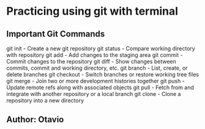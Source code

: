 # Practicing using git with terminal

## Important Git Commands

git init - Create a new git repository
git status - Compare working directory with repository
git add - Add changes to the staging area
git commit - Commit changes to the repository
git diff - Show changes between commits, commit and working directory, etc.
git branch - List, create, or delete branches
git checkout - Switch branches or restore working tree files
git merge - Join two or more development histories together
git push - Update remote refs along with associated objects
git pull - Fetch from and integrate with another repository or a local branch
git clone - Clone a repository into a new directory

## Author: Otavio
